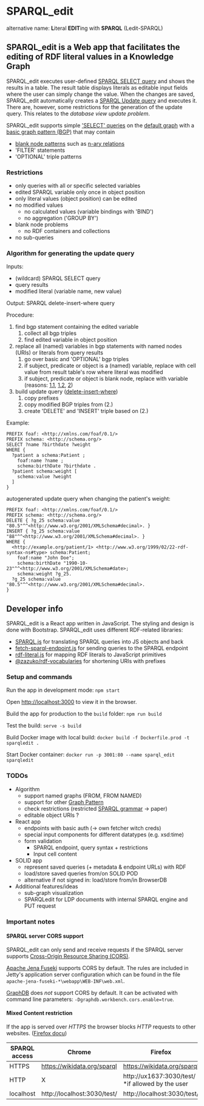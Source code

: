 # SPARQL_edit

alternative name: **L**iteral **EDIT**ing with **SPARQL** (Ledit-SPARQL)

## SPARQL_edit is a Web app that facilitates the editing of RDF literal values in a Knowledge Graph

SPARQL_edit executes user-defined [SPARQL SELECT query](https://www.w3.org/TR/2013/REC-sparql11-query-20130321/) and shows the results in a table.
The result table displays literals as editable input fields where the user can simply change the value. 
When the changes are saved, SPARQL_edit automatically creates a [SPARQL Update query](https://www.w3.org/TR/sparql11-update/) and executes it. 
There are, however, some restrictions for the generation of the update query. This relates to the _database view update problem_.

SPARQL_edit supports simple ['SELECT' queries](https://www.w3.org/TR/2013/REC-sparql11-query-20130321/#select) on the [default graph](https://www.w3.org/TR/sparql11-query/#specifyingDataset) with a [basic graph pattern (BGP)](https://www.w3.org/TR/2013/REC-sparql11-query-20130321/#BasicGraphPatterns) that may contain 
* [blank node patterns](https://www.w3.org/TR/2013/REC-sparql11-query-20130321/#QSynBlankNodes) such as [n-ary relations](https://www.w3.org/TR/swbp-n-aryRelations/)
* 'FILTER' statements
* 'OPTIONAL' triple patterns

### Restrictions
* only queries with all or specific selected variables
* edited SPARQL variable only once in object position
* only literal values (object position) can be edited
* no modified values
  * no calculated values (variable bindings with 'BIND')
  * no aggregation ('GROUP BY')
* blank node problems
  * no RDF containers and collections
* no sub-queries

### Algorithm for generating the update query

Inputs:
* (wildcard) SPARQL SELECT query
* query results
* modified literal (variable name, new value)

Output: SPARQL delete-insert-where query

Procedure:
1. find bgp statement containing the edited variable
    1. collect all bgp triples
    2. find edited variable in object position
2. replace all (named) variables in bgp statements with named nodes (URIs) or literals from query results
    1. go over basic and 'OPTIONAL' bgp triples
    2. if subject, predicate or object is a (named) variable, replace with cell value from result table's row where literal was modified
    3. if subject, predicate or object is blank node, replace with variable (reasons: [1.1](https://www.w3.org/TR/2013/REC-sparql11-query-20130321/#BlankNodesInResults), [1.2](https://www.w3.org/TR/2013/REC-sparql11-query-20130321/#BGPsparqlBNodes), [2](https://www.w3.org/TR/2013/REC-sparql11-query-20130321/#grammarBNodes))
3. build update query ([delete-insert-where](https://www.w3.org/TR/sparql11-update/#deleteInsert))
    1. copy prefixes
    2. copy modified BGP triples from (2.)
    3. create 'DELETE' and 'INSERT' triple based on (2.)

Example:
```
PREFIX foaf: <http://xmlns.com/foaf/0.1/>
PREFIX schema: <http://schema.org/>
SELECT ?name ?birthdate ?weight
WHERE {
  ?patient a schema:Patient ;
    foaf:name ?name ;
    schema:birthDate ?birthdate .
  ?patient schema:weight [
    schema:value ?weight
  ]
}
```
autogenerated update query when changing the patient's weight:
```
PREFIX foaf: <http://xmlns.com/foaf/0.1/>
PREFIX schema: <http://schema.org/>
DELETE { ?g_25 schema:value "80.5"^^<http://www.w3.org/2001/XMLSchema#decimal>. }
INSERT { ?g_25 schema:value "88"^^<http://www.w3.org/2001/XMLSchema#decimal>. }
WHERE {
  <http://example.org/patient/1> <http://www.w3.org/1999/02/22-rdf-syntax-ns#type> schema:Patient;
    foaf:name "John Doe";
    schema:birthDate "1990-10-23"^^<http://www.w3.org/2001/XMLSchema#date>;
    schema:weight ?g_25.
  ?g_25 schema:value "80.5"^^<http://www.w3.org/2001/XMLSchema#decimal>.
}
```

## Developer info

SPARQL_edit is a React app written in JavaScript. The styling and design is done with Bootstrap.
SPARQL_edit uses different RDF-related libraries:
* [SPARQL.js](https://github.com/RubenVerborgh/SPARQL.js) for translating SPARQL queries into JS objects and back
* [fetch-sparql-endpoint.js](https://github.com/rubensworks/fetch-sparql-endpoint.js/) for sending queries to the SPARQL endpoint
* [rdf-literal.js](https://github.com/rubensworks/rdf-literal.js) for mapping RDF literals to JavaScript primitives
* [@zazuko/rdf-vocabularies](https://github.com/zazuko/rdf-vocabularies) for shortening URIs with prefixes

### Setup and commands

Run the app in development mode: `npm start`

Open [http://localhost:3000](http://localhost:3000) to view it in the browser.

Build the app for production to the `build` folder: `npm run build`

Test the build: `serve -s build`

Build Docker image with local build: `docker build -f Dockerfile.prod -t sparqledit .`

Start Docker container: `docker run -p 3001:80 --name sparql_edit sparqledit`

### TODOs

* Algorithm
  * support named graphs (FROM, FROM NAMED)
  * support for other [Graph Pattern](https://www.w3.org/TR/2013/REC-sparql11-query-20130321/#GraphPattern)
  * check restrictions (restricted [SPARQL grammar](https://www.w3.org/TR/2013/REC-sparql11-query-20130321/#sparqlGrammar) -> paper)
  * editable object URIs ?
* React app
  * endpoints with basic auth (-> own fetcher witch creds)
  * special input components for different datatypes (e.g. xsd:time)
  * form validation
    * SPARQL endpoint, query syntax + restrictions
    * Input cell content
* SOLID app
  * represent saved queries (+ metadata & endpoint URLs) with RDF
  * load/store saved queries from/on SOLID POD
  * alternative if not signed in: load/store from/in BrowserDB
* Additional features/ideas
  * sub-graph visualization
  * SPARQLedit for LDP documents with internal SPARQL engine and PUT request

### Important notes

#### SPARQL server CORS support

SPARQL_edit can only send and receive requests if the SPARQL server supports [Cross-Origin Resource Sharing (CORS)](https://developer.mozilla.org/en-US/docs/Web/HTTP/CORS).

[Apache Jena Fuseki](https://jena.apache.org/documentation/fuseki2/) supports CORS by default. The rules are included in Jetty's application server configuration which can be found in the file `apache-jena-fuseki-*\webapp\WEB-INF\web.xml`.

[GraphDB](https://graphdb.ontotext.com/documentation/standard/workbench-user-interface.html#id2) does _not_ support CORS by default. It can be activated with command line parameters: `-Dgraphdb.workbench.cors.enable=true`.

#### Mixed Content restriction

If the app is served over _HTTPS_ the browser blocks _HTTP_ requests to other websites. ([Firefox docu](https://support.mozilla.org/en-US/kb/mixed-content-blocking-firefox))

| SPARQL access | Chrome | Firefox |
|---|---|---|
| HTTPS | https://wikidata.org/sparql | https://wikidata.org/sparql |
| HTTP | X | http://ux1637:3030/test/ *if allowed by the user |
| localhost | http://localhost:3030/test/ | http://localhost:3030/test/ |
